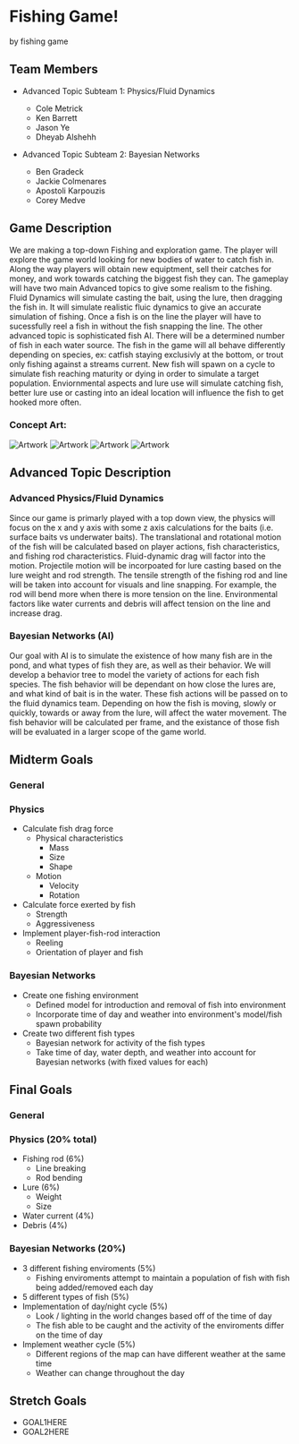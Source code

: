 # Fishing Game!

by fishing game

## Team Members
* Advanced Topic Subteam 1: Physics/Fluid Dynamics
	* Cole Metrick
	* Ken Barrett
	* Jason Ye
	* Dheyab Alshehh

* Advanced Topic Subteam 2: Bayesian Networks
	* Ben Gradeck
	* Jackie Colmenares
	* Apostoli Karpouzis
	* Corey Medve


## Game Description

We are making a top-down Fishing and exploration game. The player will explore the game world looking for new bodies of water to catch fish in. Along the way players will obtain new equiptment, sell their catches for money, and work towards catching the biggest fish they can. The gameplay will have two main Advanced topics to give some realism to the fishing. Fluid Dynamics will simulate casting the bait, using the lure, then dragging the fish in. It will simulate realistic fluic dynamics to give an accurate simulation of fishing. Once a fish is on the line the player will have to sucessfully reel a fish in without the fish snapping the line. The other advanced topic is sophisticated fish AI. There will be a determined number of fish in each water source. The fish in the game will all behave differently depending on species, ex: catfish staying exclusivly at the bottom, or trout only fishing against a streams current. New fish will spawn on a cycle to simulate fish reaching maturity or dying in order to simulate a target population. Enviornmental aspects and lure use will simulate catching fish, better lure use or casting into an ideal location will influence the fish to get hooked more often. 

### Concept Art:
![Artwork](art/art1.png)
![Artwork](art/art2.png)
![Artwork](art/art3.png)
![Artwork](art/art4.png)


## Advanced Topic Description

### Advanced Physics/Fluid Dynamics

Since our game is primarly played with a top down view, the physics will focus on the x and y axis with some z axis calculations for the baits (i.e. surface baits vs underwater baits). The translational and rotational motion of the fish will be calculated based on player actions, fish characteristics, and fishing rod characteristics. Fluid-dynamic drag will factor into the motion. Projectile motion will be incorpoated for lure casting based on the lure weight and rod strength. The tensile strength of the fishing rod and line will be taken into account for visuals and line snapping. For example, the rod will bend more when there is more tension on the line. Environmental factors like water currents and debris will affect tension on the line and increase drag.

### Bayesian Networks (AI)

Our goal with AI is to simulate the existence of how many fish are in the pond, and what types of fish they are, as well as their behavior. We will develop a behavior tree to model the variety of actions for each fish species. The fish behavior will be dependant on how close the lures are, and what kind of bait is in the water. These fish actions will be passed on to the fluid dynamics team. Depending on how the fish is moving, slowly or quickly, towards or away from the lure, will affect the water movement. The fish behavior will be calculated per frame, and the existance of those fish will be evaluated in a larger scope of the game world. 


## Midterm Goals

### General


### Physics
* Calculate fish drag force
  * Physical characteristics
    * Mass
    * Size
    * Shape
  * Motion
    * Velocity
    * Rotation
* Calculate force exerted by fish
   * Strength
   * Aggressiveness
* Implement player-fish-rod interaction
   * Reeling
   * Orientation of player and fish
    
### Bayesian Networks
* Create one fishing environment
  * Defined model for introduction and removal of fish into environment
  * Incorporate time of day and weather into environment's model/fish spawn probability
* Create two different fish types
  * Bayesian network for activity of the fish types
  * Take time of day, water depth, and weather into account for Bayesian networks (with fixed values for each)


## Final Goals

### General


### Physics (20% total)
* Fishing rod (6%)
  * Line breaking
  * Rod bending
* Lure (6%)
  * Weight
  * Size
* Water current (4%)
* Debris (4%)

### Bayesian Networks (20%)
* 3 different fishing enviroments (5%)
  * Fishing enviroments attempt to maintain a population of fish with fish being added/removed each day 
* 5 different types of fish (5%)
* Implementation of day/night cycle (5%)
  * Look / lighting in the world changes based off of the time of day
  * The fish able to be caught and the activity of the enviroments differ on the time of day
* Implement weather cycle (5%)
  * Different regions of the map can have different weather at the same time
  * Weather can change throughout the day

## Stretch Goals

* GOAL1HERE
* GOAL2HERE
